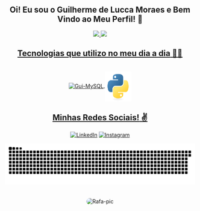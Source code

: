 <div align="center"> 

  ## __Oi! Eu sou o Guilherme de Lucca Moraes e Bem Vindo ao Meu Perfil!__ 🖖

  <div align="center">
  <a href="https://github.com/Ziero25">
  <img height="180em" src="https://github-readme-stats.vercel.app/api?username=Ziero25&show_icons=true&theme=github_dark&include_all_commits=true&count_private=true"/>
  <img height="1700em" src="https://github-readme-stats.vercel.app/api/top-langs/?username=Ziero25&layout=compact&langs_count=7&theme=github_dark"/>
  </div>
   
## __Tecnologias que utilizo no meu dia a dia__ 🦾👀

<div style="display: inline_block"><br>
  <img align="center" alt="Gui-MySQL" height="80" width="70" src="https://cdn.jsdelivr.net/gh/devicons/devicon/icons/mysql/mysql-original.svg">
  <img align="center" alt="Gui-Python" height="80" width="70" src="https://raw.githubusercontent.com/devicons/devicon/master/icons/python/python-original.svg">
  </div>
    
##
  
## __Minhas Redes Sociais!__ ✌️
[![LinkedIn](https://img.shields.io/badge/LinkedIn-0077B5?style=for-the-badge&logo=linkedin&logoColor=white)](https://www.linkedin.com/in/guilherme-de-lucca-moraes-42491120a/)
[![Instagram](https://img.shields.io/badge/Instagram-E4405F?style=for-the-badge&logo=instagram&logoColor=white)](https://www.instagram.com/yoil.gui/)
  
![Snake animation](https://github.com/Ziero25/Ziero25/blob/output/github-contribution-grid-snake.svg)
   </div>
  
  <div align="center">
  <div style="display: inline_block"><br>
      <img align="center" alt="Rafa-pic" style="border-radius:50px;" src="https://media.discordapp.net/attachments/826969500083028052/977802412259704892/a0e2ae59431429125d3d93ae88fb5990.gif?width=432&height=243">
 </div>
